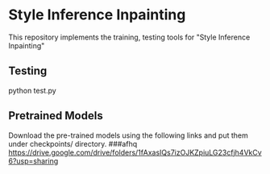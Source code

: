 # Style Inference Inpainting
This repository implements the training, testing tools for "Style Inference Inpainting"
## Testing
python test.py
## Pretrained Models
Download the pre-trained models using the following links and put them under checkpoints/ directory.
###afhq
https://drive.google.com/drive/folders/1fAxasIQs7izOJKZpiuLG23cfjh4VkCv6?usp=sharing
